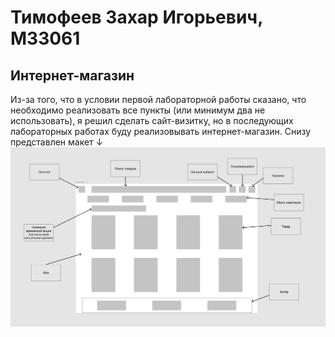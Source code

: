 # Тимофеев Захар Игорьевич, М33061
## Интернет-магазин
Из-за того, что в условии первой лабораторной работы сказано, что необходимо реализовать все пункты (или минимум два не использовать), я решил сделать сайт-визитку, но в последующих лабораторных работах буду реализовывать интернет-магазин.
Снизу представлен макет ↓
<code>![layout](/img/layout.png "Макет сайта")</code>
